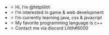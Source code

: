 - ✧ Hi, I’m @httplilith
- ✧ I’m interested in game & web development
- ✧ I’m currently learning java, css & javacript
- ✧ My favorite programming language is c++
- ✧ Contact me via discord Lilith#6000

<!---
faeryirl/faeryirl is a ✨ special ✨ repository because its `README.md` (this file) appears on your GitHub profile.
You can click the Preview link to take a look at your changes.
--->
